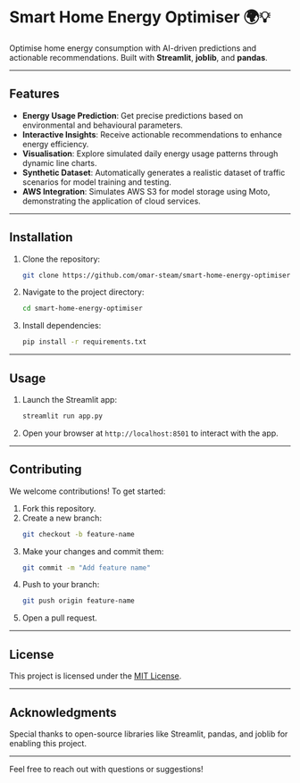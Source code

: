 # Smart Home Energy Optimiser 🌍💡

Optimise home energy consumption with AI-driven predictions and actionable recommendations. Built with **Streamlit**, **joblib**, and **pandas**.

---

## Features
- **Energy Usage Prediction**: Get precise predictions based on environmental and behavioural parameters.
- **Interactive Insights**: Receive actionable recommendations to enhance energy efficiency.
- **Visualisation**: Explore simulated daily energy usage patterns through dynamic line charts.
- **Synthetic Dataset**: Automatically generates a realistic dataset of traffic scenarios for model training and testing.
- **AWS Integration**: Simulates AWS S3 for model storage using Moto, demonstrating the application of cloud services.

---

## Installation
1. Clone the repository:
   ```bash
   git clone https://github.com/omar-steam/smart-home-energy-optimiser.git
   ```
2. Navigate to the project directory:
   ```bash
   cd smart-home-energy-optimiser
   ```
3. Install dependencies:
   ```bash
   pip install -r requirements.txt
   ```

---

## Usage
1. Launch the Streamlit app:
   ```bash
   streamlit run app.py
   ```
2. Open your browser at `http://localhost:8501` to interact with the app.

---

## Contributing
We welcome contributions! To get started:
1. Fork this repository.
2. Create a new branch:
   ```bash
   git checkout -b feature-name
   ```
3. Make your changes and commit them:
   ```bash
   git commit -m "Add feature name"
   ```
4. Push to your branch:
   ```bash
   git push origin feature-name
   ```
5. Open a pull request.

---

## License
This project is licensed under the [MIT License](LICENSE).

---

## Acknowledgments
Special thanks to open-source libraries like Streamlit, pandas, and joblib for enabling this project.

---

Feel free to reach out with questions or suggestions!
